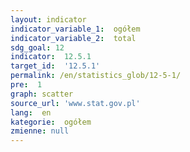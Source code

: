 ```yaml
---
layout: indicator
indicator_variable_1:  ogółem
indicator_variable_2:  total
sdg_goal: 12
indicator:  12.5.1
target_id:  '12.5.1'
permalink: /en/statistics_glob/12-5-1/
pre:  1
graph: scatter
source_url: 'www.stat.gov.pl'
lang:  en
kategorie:  ogółem
zmienne: null
---
```

